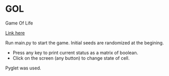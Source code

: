 # GOL
Game Of Life

[Link here](https://en.wikipedia.org/wiki/Conway%27s_Game_of_Life)

Run main.py to start the game. Initial seeds are randomized at the begining.

- Press any key to print current status as a matrix of boolean.
- Click on the screen (any button) to change state of cell.

Pyglet was used.
